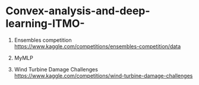 # Convex-analysis-and-deep-learning-ITMO-

1. Ensembles competition
   https://www.kaggle.com/competitions/ensembles-competition/data
2. MyMLP
   
3. Wind Turbine Damage Challenges
   https://www.kaggle.com/competitions/wind-turbine-damage-challenges
